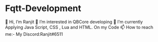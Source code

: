 # Fqtt-Development
👋 Hi, I’m Ranjit 👀 I’m interested in QBCore developing 🌱 I’m currently Applying Java Script, CSS , Lua and HTML. On my Code 📫 How to reach me:- My Discord:Ranjit#6511
